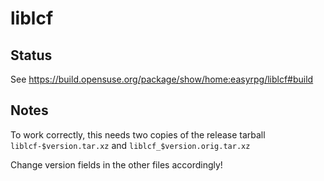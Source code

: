 
# liblcf

## Status

See https://build.opensuse.org/package/show/home:easyrpg/liblcf#build

## Notes

To work correctly, this needs two copies of the release tarball
`liblcf-$version.tar.xz` and `liblcf_$version.orig.tar.xz`

Change version fields in the other files accordingly!
